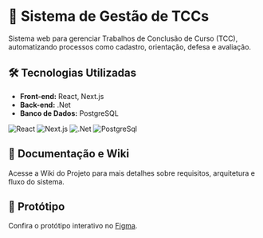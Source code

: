 # 📘 Sistema de Gestão de TCCs

Sistema web para gerenciar Trabalhos de Conclusão de Curso (TCC), automatizando processos como cadastro, orientação, defesa e avaliação.

## 🛠 Tecnologias Utilizadas
- **Front-end:** React, Next.js  
- **Back-end:** .Net
- **Banco de Dados:** PostgreSQL  

![React](https://img.shields.io/badge/React-20232A?style=for-the-badge&logo=react&logoColor=61DAFB)  ![Next.js](https://img.shields.io/badge/Next.js-000000?style=for-the-badge&logo=nextdotjs&logoColor=white)  ![.Net](https://img.shields.io/badge/.NET-5C2D91?style=for-the-badge&logo=.net&logoColor=white)  ![PostgreSql](https://img.shields.io/badge/postgresql-4169e1?style=for-the-badge&logo=postgresql&logoColor=white)

## 📖 Documentação e Wiki
Acesse a Wiki do Projeto para mais detalhes sobre requisitos, arquitetura e fluxo do sistema.

## 🎨 Protótipo
Confira o protótipo interativo no [Figma](https://www.figma.com/design/gaL3ToIzCBEcyh09FpyXE1/Gest%C3%A3o-de-TCCs---Gov.BR?node-id=4002-2726&t=aqQQCIGpvvDAxGUC-1).
